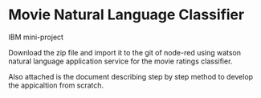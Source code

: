 # Movie Natural Language Classifier
IBM mini-project

Download the zip file and import it to the git of node-red using watson natural language application service for the movie ratings classifier.

Also attached is the document describing step by step method to develop the appicaltion from scratch.
